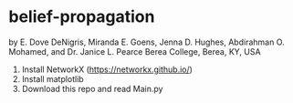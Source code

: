# belief-propagation


by E. Dove DeNigris, Miranda E. Goens, Jenna D. Hughes, Abdirahman O. Mohamed, and Dr. Janice L. Pearce
Berea College, Berea, KY, USA


1. Install NetworkX (https://networkx.github.io/)
2. Install matplotlib
2. Download this repo and read Main.py
